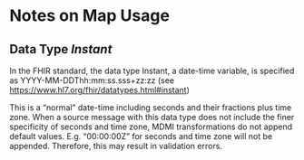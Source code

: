 # Notes on Map Usage #

## Data Type _Instant_ ##
In the FHIR standard, the data type Instant, a date-time variable, is specified as 
   YYYY-MM-DDThh:mm:ss.sss+zz:zz (see https://www.hl7.org/fhir/datatypes.html#instant)

This is a “normal” date-time including seconds and their fractions plus time zone. When a source message with this data type does not include the finer specificity of seconds and time zone, MDMI transformations do not append default values. E.g. “00:00:00Z” for seconds and time zone will not be appended. Therefore, this may result in validation errors.
